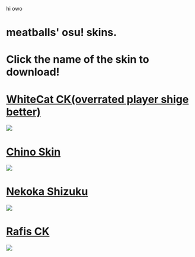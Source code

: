 hi owo
# meatballs' osu! skins.
# Click the name of the skin to download!

# [WhiteCat CK(overrated player shige better)](https://skins.osuck.net/index.php?newsid=1107)
![](https://vixylium.s-ul.eu/wD8oNAMk)

# [Chino Skin](http://www.mediafire.com/file/hy8nut0yjv1zcbm/Jay%2527s_chino_by_Shioraosu.osk/file)
![](https://osu.ppy.sh/ss/15217002/ddf9)

# [Nekoka Shizuku](https://www.dropbox.com/s/i5u1nhh1dx019p8/-%20Nekoha%20Shizuku%20-.osk?dl=0)
![](https://osu.ppy.sh/ss/15217013/be47)

# [Rafis CK](http://www.mediafire.com/file/i2caw8jxwk5u7dm/-_%2523_Rafis_2k18_%255B1.1%255D_%2528CK%2529.osk/file)
![](https://skins.osuck.net/uploads/posts/2019-04/1554634754_screenshot3572.jpg)
